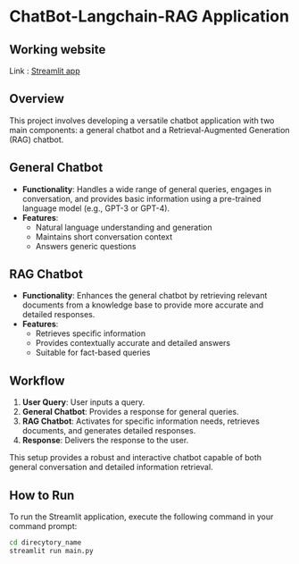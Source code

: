 # ChatBot-Langchain-RAG Application

## Working website 
Link : [Streamlit app](https://rag-chatbot-app.streamlit.app/)

## Overview
This project involves developing a versatile chatbot application with two main components: a general chatbot and a Retrieval-Augmented Generation (RAG) chatbot.

## General Chatbot
- **Functionality**: Handles a wide range of general queries, engages in conversation, and provides basic information using a pre-trained language model (e.g., GPT-3 or GPT-4).
- **Features**: 
  - Natural language understanding and generation
  - Maintains short conversation context
  - Answers generic questions

## RAG Chatbot
- **Functionality**: Enhances the general chatbot by retrieving relevant documents from a knowledge base to provide more accurate and detailed responses.
- **Features**: 
  - Retrieves specific information
  - Provides contextually accurate and detailed answers
  - Suitable for fact-based queries

## Workflow
1. **User Query**: User inputs a query.
2. **General Chatbot**: Provides a response for general queries.
3. **RAG Chatbot**: Activates for specific information needs, retrieves documents, and generates detailed responses.
4. **Response**: Delivers the response to the user.

This setup provides a robust and interactive chatbot capable of both general conversation and detailed information retrieval.

## How to Run
To run the Streamlit application, execute the following command in your command prompt:


```bash
cd direcytory_name
streamlit run main.py


